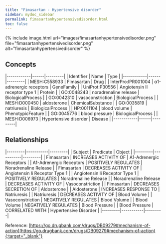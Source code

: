 ```yaml
---
title: "Fimasartan - Hypertensive disorder"
sidebar: mydoc_sidebar
permalink: fimasartanhypertensivedisorder.html
toc: false 
---
```


{% include image.html url="images/fimasartanhypertensivedisorder.png" file="fimasartanhypertensivedisorder.png" alt="fimasartanhypertensivedisorder" %}

## Concepts

|------------|------|---------|
| Identifier | Name | Type    |
|------------|------|---------|
| MESH:C558933 | Fimasartan | Drug |
| InterPro:IPR001004 | α1-adrenergic receptors | GeneFamily |
| UniProt:P30556 | Angiotensin II receptor type 1 | Protein |
| GO:0048243 | noradrenaline release | BiologicalProcess |
| GO:0042310 | vasoconstriction | BiologicalProcess |
| MESH:D000450 | aldosterone | ChemicalSubstance |
| GO:0035819 | natriuresis | BiologicalProcess |
| HP:0011104 | blood volume | PhenotypicFeature |
| GO:0045776 | blood pressure | BiologicalProcess |
| MESH:D006973 | Hypertensive disorder | Disease |
|------------|------|---------|

## Relationships

|---------|-----------|---------|
| Subject | Predicate | Object  |
|---------|-----------|---------|
| Fimasartan | INCREASES ACTIVITY OF | Α1-Adrenergic Receptors |
| Α1-Adrenergic Receptors | POSITIVELY REGULATES | Noradrenaline Release |
| Fimasartan | DECREASES ACTIVITY OF | Angiotensin Ii Receptor Type 1 |
| Angiotensin Ii Receptor Type 1 | POSITIVELY REGULATES | Noradrenaline Release |
| Noradrenaline Release | DECREASES ACTIVITY OF | Vasoconstriction |
| Fimasartan | DECREASES SECRETION OF | Aldosterone |
| Aldosterone | INCREASES RESPONSE TO | Natriuresis |
| Natriuresis | DECREASES ACTIVITY OF | Blood Volume |
| Vasoconstriction | NEGATIVELY REGULATES | Blood Volume |
| Blood Volume | NEGATIVELY REGULATES | Blood Pressure |
| Blood Pressure | CORRELATED WITH | Hypertensive Disorder |
|---------|-----------|---------|

Reference: [https://go.drugbank.com/drugs/DB09279#mechanism-of-action](https://go.drugbank.com/drugs/DB09279#mechanism-of-action){:target="_blank"}